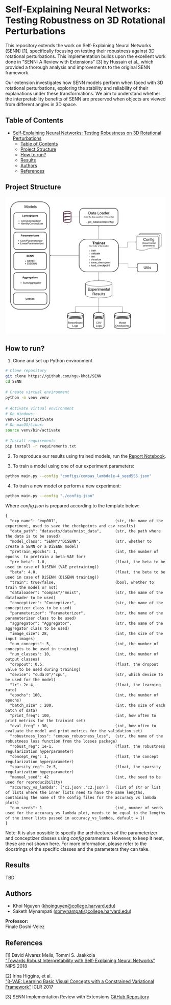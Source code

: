# Self-Explaining Neural Networks: Testing Robustness on 3D Rotational Perturbations

This repository extends the work on Self-Explaining Neural Networks (SENN) [1], specifically focusing on testing their robustness against 3D rotational perturbations. This implementation builds upon the excellent work done in "SENN: A Review with Extensions" [3] by Hussain et al., which provided a thorough analysis and improvements to the original SENN framework.

Our extension investigates how SENN models perform when faced with 3D rotational perturbations, exploring the stability and reliability of their explanations under these transformations. We aim to understand whether the interpretability benefits of SENN are preserved when objects are viewed from different angles in 3D space.

## Table of Contents
- [Self-Explaining Neural Networks: Testing Robustness on 3D Rotational Perturbations](#self-explaining-neural-networks-testing-robustness-on-3d-rotational-perturbations)
  - [Table of Contents](#table-of-contents)
  - [Project Structure](#project-structure)
  - [How to run?](#how-to-run)
  - [Results](#results)
  - [Authors](#authors)
  - [References](#references)

## Project Structure
<img src="images/UML-SENN.png" alt="Project Structure" width="720">

## How to run?

1. Clone and set up Python environment
```bash
# Clone repository
git clone https://github.com/ngu-khoi/SENN
cd SENN

# Create virtual environment
python -m venv venv

# Activate virtual environment
# On Windows:
venv\Scripts\activate
# On macOS/Linux:
source venv/bin/activate

# Install requirements
pip install -r requirements.txt

```

2. To reproduce our results using trained models, run the [Report Notebook](report.ipynb).  

3. To train a model using one of our experiment parameters:
```bash
python main.py --config "configs/compas_lambda1e-4_seed555.json"
```

4. To train a new model or perform a new experiment:
```bash
python main.py --config "./config.json"
```

Where *config.json* is prepared according to the template below:

```
{
  "exp_name": "exp001",                         (str, the name of the experiment, used to save the checkpoints and csv results)
  "data_path": "datasets/data/mnist_data",      (str, the path where the data is to be saved)
  "model_class": "SENN"/"DiSENN",               (str, whether to create a SENN or a DiSENN model)
  "pretrain_epochs": 1,                         (int, the number of epochs  to pretrain a beta-VAE for)
  "pre_beta": 1.0,                              (float, the beta to be used in case of DiSENN (VAE pretraining))
  "beta": 4.0,                                  (float, the beta to be used in case of DiSENN (DiSENN training))
  "train": true/false,                          (bool, whether to train the model or not)
  "dataloader": "compas"/"mnist",               (str, the name of the dataloader to be used)
  "conceptizer": "Conceptizer",                 (str, the name of the conceptizer class to be used)
  "parameterizer": "Parameterizer",             (str, the name of the parameterizer class to be used)
  "aggregator": "Aggregator",                   (str, the name of the aggregator class to be used)
  "image_size": 28,                             (int, the size of the input images)
  "num_concepts": 5,                            (int, the number of concepts to be used in training)
  "num_classes": 10,                            (int, the number of output classes)
  "dropout": 0.5,                               (float, the dropout value to be used during training)
  "device": "cuda:0"/"cpu",                     (str, which device to be used for the model)
  "lr": 2e-4,                                   (float, the learning rate)
  "epochs": 100,                                (int, the number of epochs)
  "batch_size" : 200,                           (int, the size of each batch of data)
  "print_freq": 100,                            (int, how often to print metrics for the trainint set)
  "eval_freq" : 30,                             (int, how often to evaluate the model and print metrics for the validation set)
  "robustness_loss": "compas_robustness_loss",  (str, the name of the robustness loss function from the losses package)
  "robust_reg": 1e-1,                           (float, the robustness regularization hyperparameter)
  "concept_reg": 1,                             (float, the concept regularization hyperparameter)
  "sparsity_reg": 2e-5,                         (float, the sparsity regularization hyperparameter)
  "manual_seed": 42                             (int, the seed to be used for reproducibility)
  "accuracy_vs_lambda": ['c1.json','c2.json']   (list of str or list of lists where the inner lists need to have the same lengths, containing the name of the config files for the accuracy vs lambda plots)
  "num_seeds": 1                                (int, number of seeds used for the accuracy_vs_lambda plot, needs to be equal to the lengths of the inner lists passed in accuracy_vs_lambda, default = 1)
}
```
Note: It is also possible to specify the architectures of the parameterizer and conceptizer classes using *config* parameters. However, to keep it neat, these are not shown here. For more information, please refer to the docstrings of the specific classes and the parameters they can take.


## Results
TBD

## Authors
* Khoi Nguyen (khoinguyen@college.harvard.edu)
* Saketh Mynampati (sbmynampati@college.harvard.edu)

**Professor:**  
Finale Doshi-Velez

## References
[1] David Alvarez Melis, Tommi S. Jaakkola  
["Towards Robust Interpretability with Self-Explaining Neural Networks"](https://papers.nips.cc/paper/2018/hash/3e9f0fc9b2f89e043bc6233994dfcf76-Abstract.html) NIPS 2018  

[2] Irina Higgins, et al.  
["β-VAE: Learning Basic Visual Concepts with a Constrained Variational Framework"](https://openreview.net/forum?id=Sy2fzU9gl) ICLR 2017

[3] SENN Implementation Review with Extensions
[GitHub Repository](https://github.com/AmanDaVinci/SENN/tree/master)
